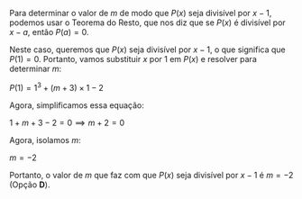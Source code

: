 Para determinar o valor de $m$ de modo que $P(x)$ seja divisível por $x - 1$, podemos usar o Teorema do Resto, que nos diz que se $P(x)$ é divisível por $x - a$, então $P(a) = 0$.

Neste caso, queremos que $P(x)$ seja divisível por $x - 1$, o que significa que $P(1) = 0$. Portanto, vamos substituir $x$ por $1$ em $P(x)$ e resolver para determinar $m$:

$P(1) = 1^3 + (m + 3) \times 1 - 2$

Agora, simplificamos essa equação:

$1 + m + 3 - 2 = 0 \implies m + 2 = 0$

Agora, isolamos $m$:

$m = -2$

Portanto, o valor de $m$ que faz com que $P(x)$ seja divisível por $x - 1$ é $m = -2$ (Opção **D**).
